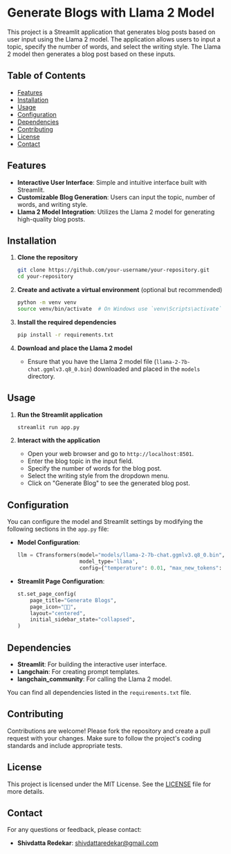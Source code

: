 # Generate Blogs with Llama 2 Model

This project is a Streamlit application that generates blog posts based on user input using the Llama 2 model. The application allows users to input a topic, specify the number of words, and select the writing style. The Llama 2 model then generates a blog post based on these inputs.

## Table of Contents
- [Features](#features)
- [Installation](#installation)
- [Usage](#usage)
- [Configuration](#configuration)
- [Dependencies](#dependencies)
- [Contributing](#contributing)
- [License](#license)
- [Contact](#contact)

## Features

- **Interactive User Interface**: Simple and intuitive interface built with Streamlit.
- **Customizable Blog Generation**: Users can input the topic, number of words, and writing style.
- **Llama 2 Model Integration**: Utilizes the Llama 2 model for generating high-quality blog posts.

## Installation

1. **Clone the repository**
    ```bash
    git clone https://github.com/your-username/your-repository.git
    cd your-repository
    ```

2. **Create and activate a virtual environment** (optional but recommended)
    ```bash
    python -m venv venv
    source venv/bin/activate  # On Windows use `venv\Scripts\activate`
    ```

3. **Install the required dependencies**
    ```bash
    pip install -r requirements.txt
    ```

4. **Download and place the Llama 2 model**
   - Ensure that you have the Llama 2 model file (`llama-2-7b-chat.ggmlv3.q8_0.bin`) downloaded and placed in the `models` directory.

## Usage

1. **Run the Streamlit application**
    ```bash
    streamlit run app.py
    ```

2. **Interact with the application**
   - Open your web browser and go to `http://localhost:8501`.
   - Enter the blog topic in the input field.
   - Specify the number of words for the blog post.
   - Select the writing style from the dropdown menu.
   - Click on "Generate Blog" to see the generated blog post.

## Configuration

You can configure the model and Streamlit settings by modifying the following sections in the `app.py` file:

- **Model Configuration**:
    ```python
    llm = CTransformers(model="models/llama-2-7b-chat.ggmlv3.q8_0.bin",
                        model_type='llama',
                        config={"temperature": 0.01, "max_new_tokens": 256})
    ```

- **Streamlit Page Configuration**:
    ```python
    st.set_page_config(
        page_title="Generate Blogs",
        page_icon="🧑‍💻",
        layout="centered",
        initial_sidebar_state="collapsed",
    )
    ```

## Dependencies

- **Streamlit**: For building the interactive user interface.
- **Langchain**: For creating prompt templates.
- **langchain_community**: For calling the Llama 2 model.

You can find all dependencies listed in the `requirements.txt` file.

## Contributing

Contributions are welcome! Please fork the repository and create a pull request with your changes. Make sure to follow the project's coding standards and include appropriate tests.

## License

This project is licensed under the MIT License. See the [LICENSE](LICENSE) file for more details.

## Contact

For any questions or feedback, please contact:

- **Shivdatta Redekar**: [shivdattaredekar@gmail.com](mailto:shivdattaredekar@gmail.com)

